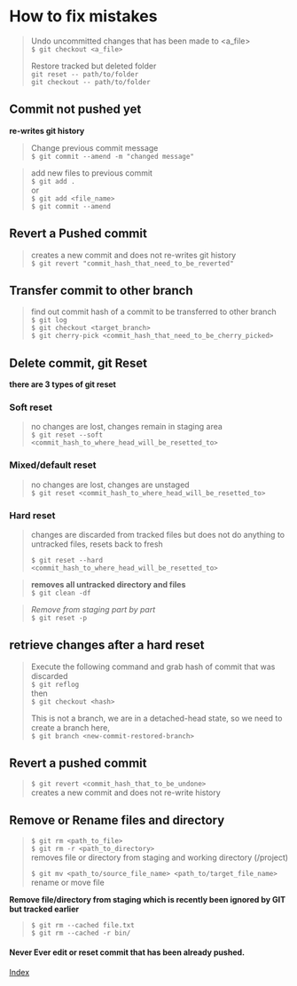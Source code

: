 # How to fix mistakes


> Undo uncommitted changes that has been made to <a_file>  
> `$ git checkout <a_file>`  
> 
> Restore tracked but deleted folder  
> `git reset -- path/to/folder`  
> `git checkout -- path/to/folder`   

## Commit not pushed yet

**re-writes git history**

>Change previous commit message  
> `$ git commit --amend -m "changed message"`  

>add new files to previous commit  
> `$ git add .`  
> or  
>`$ git add <file_name>`  
> `$ git commit --amend`

## Revert a Pushed commit
> creates a new commit and does not re-writes git history  
> `$ git revert "commit_hash_that_need_to_be_reverted"`  

## Transfer commit to other branch

> find out commit hash of a commit to be transferred to other branch  
> `$ git log`  
> `$ git checkout <target_branch>`  
> `$ git cherry-pick <commit_hash_that_need_to_be_cherry_picked>`  

## Delete commit, git Reset

**there are 3 types of git reset**  

### Soft reset

> no changes are lost, changes remain in staging area  
> `$ git reset --soft <commit_hash_to_where_head_will_be_resetted_to>`  

### Mixed/default reset

> no changes are lost, changes are unstaged  
> `$ git reset <commit_hash_to_where_head_will_be_resetted_to>`  

### Hard reset

> changes are discarded from tracked files but does not do anything to untracked files, resets back to fresh  
> 
> `$ git reset --hard <commit_hash_to_where_head_will_be_resetted_to>`  

> **removes all untracked directory and files**  
> `$ git clean -df`  

> *Remove from staging part by part*  
> `$ git reset -p`  

## retrieve changes after a hard reset

> Execute the following command and grab hash of commit that was discarded  
> `$ git reflog`  
> then  
> `$ git checkout <hash>`  
>
> This is not a branch, we are in a detached-head state, so we need to create a branch here,  
> `$ git branch <new-commit-restored-branch>`  

## Revert a pushed commit
> `$ git revert <commit_hash_that_to_be_undone>`   
> creates a new commit and does not re-write history  

## Remove or Rename files and directory  
> `$ git rm <path_to_file>`  
> `$ git rm -r <path_to_directory>`  
> removes file or directory from staging and working directory (/project)  
> 
> `$ git mv <path_to/source_file_name> <path_to/target_file_name>`  
> rename or move file  

**Remove file/directory from staging which is recently been ignored by GIT but tracked earlier**
>`$ git rm --cached file.txt`  
>`$ git rm --cached -r bin/`  


#### Never Ever edit or reset commit that has been already pushed.  

[Index][index]

[index]: ../index.md
